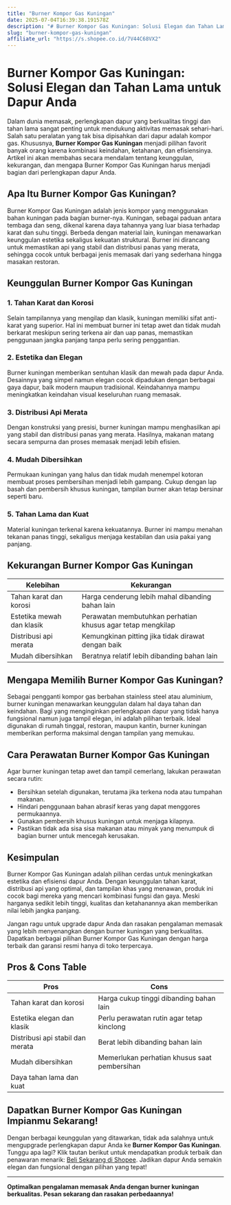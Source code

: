 ```yaml
---
title: "Burner Kompor Gas Kuningan"
date: 2025-07-04T16:39:38.191578Z
description: "# Burner Kompor Gas Kuningan: Solusi Elegan dan Tahan Lama untuk Dapur Anda..."
slug: "burner-kompor-gas-kuningan"
affiliate_url: "https://s.shopee.co.id/7V44C68VX2"
---
```

# Burner Kompor Gas Kuningan: Solusi Elegan dan Tahan Lama untuk Dapur Anda

Dalam dunia memasak, perlengkapan dapur yang berkualitas tinggi dan tahan lama sangat penting untuk mendukung aktivitas memasak sehari-hari. Salah satu peralatan yang tak bisa dipisahkan dari dapur adalah kompor gas. Khususnya, **Burner Kompor Gas Kuningan** menjadi pilihan favorit banyak orang karena kombinasi keindahan, ketahanan, dan efisiensinya. Artikel ini akan membahas secara mendalam tentang keunggulan, kekurangan, dan mengapa Burner Kompor Gas Kuningan harus menjadi bagian dari perlengkapan dapur Anda.

## Apa Itu Burner Kompor Gas Kuningan?

Burner Kompor Gas Kuningan adalah jenis kompor yang menggunakan bahan kuningan pada bagian burner-nya. Kuningan, sebagai paduan antara tembaga dan seng, dikenal karena daya tahannya yang luar biasa terhadap karat dan suhu tinggi. Berbeda dengan material lain, kuningan menawarkan keunggulan estetika sekaligus kekuatan struktural. Burner ini dirancang untuk memastikan api yang stabil dan distribusi panas yang merata, sehingga cocok untuk berbagai jenis memasak dari yang sederhana hingga masakan restoran.

## Keunggulan Burner Kompor Gas Kuningan

### 1. Tahan Karat dan Korosi

Selain tampilannya yang mengilap dan klasik, kuningan memiliki sifat anti-karat yang superior. Hal ini membuat burner ini tetap awet dan tidak mudah berkarat meskipun sering terkena air dan uap panas, memastikan penggunaan jangka panjang tanpa perlu sering penggantian.

### 2. Estetika dan Elegan

Burner kuningan memberikan sentuhan klasik dan mewah pada dapur Anda. Desainnya yang simpel namun elegan cocok dipadukan dengan berbagai gaya dapur, baik modern maupun tradisional. Keindahannya mampu meningkatkan keindahan visual keseluruhan ruang memasak.

### 3. Distribusi Api Merata

Dengan konstruksi yang presisi, burner kuningan mampu menghasilkan api yang stabil dan distribusi panas yang merata. Hasilnya, makanan matang secara sempurna dan proses memasak menjadi lebih efisien.

### 4. Mudah Dibersihkan

Permukaan kuningan yang halus dan tidak mudah menempel kotoran membuat proses pembersihan menjadi lebih gampang. Cukup dengan lap basah dan pembersih khusus kuningan, tampilan burner akan tetap bersinar seperti baru.

### 5. Tahan Lama dan Kuat

Material kuningan terkenal karena kekuatannya. Burner ini mampu menahan tekanan panas tinggi, sekaligus menjaga kestabilan dan usia pakai yang panjang.

## Kekurangan Burner Kompor Gas Kuningan

| Kelebihan                     | Kekurangan                            |
|------------------------------|--------------------------------------|
| Tahan karat dan korosi     | Harga cenderung lebih mahal dibanding bahan lain |
| Estetika mewah dan klasik  | Perawatan membutuhkan perhatian khusus agar tetap mengkilap |
| Distribusi api merata       | Kemungkinan pitting jika tidak dirawat dengan baik |
| Mudah dibersihkan          | Beratnya relatif lebih dibanding bahan lain |

## Mengapa Memilih Burner Kompor Gas Kuningan?

Sebagai pengganti kompor gas berbahan stainless steel atau aluminium, burner kuningan menawarkan keunggulan dalam hal daya tahan dan keindahan. Bagi yang menginginkan perlengkapan dapur yang tidak hanya fungsional namun juga tampil elegan, ini adalah pilihan terbaik. Ideal digunakan di rumah tinggal, restoran, maupun kantin, burner kuningan memberikan performa maksimal dengan tampilan yang memukau.

## Cara Perawatan Burner Kompor Gas Kuningan

Agar burner kuningan tetap awet dan tampil cemerlang, lakukan perawatan secara rutin:

- Bersihkan setelah digunakan, terutama jika terkena noda atau tumpahan makanan.
- Hindari penggunaan bahan abrasif keras yang dapat menggores permukaannya.
- Gunakan pembersih khusus kuningan untuk menjaga kilapnya.
- Pastikan tidak ada sisa sisa makanan atau minyak yang menumpuk di bagian burner untuk mencegah kerusakan.

## Kesimpulan

Burner Kompor Gas Kuningan adalah pilihan cerdas untuk meningkatkan estetika dan efisiensi dapur Anda. Dengan keunggulan tahan karat, distribusi api yang optimal, dan tampilan khas yang menawan, produk ini cocok bagi mereka yang mencari kombinasi fungsi dan gaya. Meski harganya sedikit lebih tinggi, kualitas dan ketahanannya akan memberikan nilai lebih jangka panjang.

Jangan ragu untuk upgrade dapur Anda dan rasakan pengalaman memasak yang lebih menyenangkan dengan burner kuningan yang berkualitas. Dapatkan berbagai pilihan Burner Kompor Gas Kuningan dengan harga terbaik dan garansi resmi hanya di toko terpercaya.

## Pros & Cons Table

| Pros                                               | Cons                                              |
|---------------------------------------------------|---------------------------------------------------|
| Tahan karat dan korosi                          | Harga cukup tinggi dibanding bahan lain          |
| Estetika elegan dan klasik                      | Perlu perawatan rutin agar tetap kinclong       |
| Distribusi api stabil dan merata               | Berat lebih dibanding bahan lain                |
| Mudah dibersihkan                              | Memerlukan perhatian khusus saat pembersihan  |
| Daya tahan lama dan kuat                        |                                                                 |

## Dapatkan Burner Kompor Gas Kuningan Impianmu Sekarang!

Dengan berbagai keunggulan yang ditawarkan, tidak ada salahnya untuk mengupgrade perlengkapan dapur Anda ke **Burner Kompor Gas Kuningan**. Tunggu apa lagi? Klik tautan berikut untuk mendapatkan produk terbaik dan penawaran menarik: [Beli Sekarang di Shopee](https://s.shopee.co.id/7V44C68VX2). Jadikan dapur Anda semakin elegan dan fungsional dengan pilihan yang tepat!

---

**Optimalkan pengalaman memasak Anda dengan burner kuningan berkualitas. Pesan sekarang dan rasakan perbedaannya!**